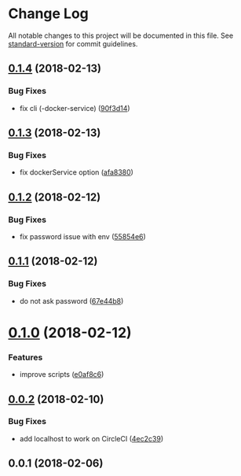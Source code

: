 # Change Log

All notable changes to this project will be documented in this file. See [standard-version](https://github.com/conventional-changelog/standard-version) for commit guidelines.

<a name="0.1.4"></a>
## [0.1.4](https://github.com/smooth-code/knex-scripts/compare/v0.1.3...v0.1.4) (2018-02-13)


### Bug Fixes

* fix cli (-docker-service) ([90f3d14](https://github.com/smooth-code/knex-scripts/commit/90f3d14))



<a name="0.1.3"></a>
## [0.1.3](https://github.com/smooth-code/knex-scripts/compare/v0.1.2...v0.1.3) (2018-02-13)


### Bug Fixes

* fix dockerService option ([afa8380](https://github.com/smooth-code/knex-scripts/commit/afa8380))



<a name="0.1.2"></a>
## [0.1.2](https://github.com/smooth-code/knex-scripts/compare/v0.1.1...v0.1.2) (2018-02-12)


### Bug Fixes

* fix password issue with env ([55854e6](https://github.com/smooth-code/knex-scripts/commit/55854e6))



<a name="0.1.1"></a>
## [0.1.1](https://github.com/smooth-code/knex-scripts/compare/v0.1.0...v0.1.1) (2018-02-12)


### Bug Fixes

* do not ask password ([67e44b8](https://github.com/smooth-code/knex-scripts/commit/67e44b8))



<a name="0.1.0"></a>
# [0.1.0](https://github.com/smooth-code/knex-scripts/compare/v0.0.2...v0.1.0) (2018-02-12)


### Features

* improve scripts ([e0af8c6](https://github.com/smooth-code/knex-scripts/commit/e0af8c6))



<a name="0.0.2"></a>
## [0.0.2](https://github.com/smooth-code/knex-scripts/compare/v0.0.1...v0.0.2) (2018-02-10)


### Bug Fixes

* add localhost to work on CircleCI ([4ec2c39](https://github.com/smooth-code/knex-scripts/commit/4ec2c39))



<a name="0.0.1"></a>
## 0.0.1 (2018-02-06)
